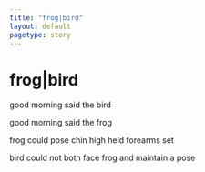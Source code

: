 ```yaml
---
title: "frog|bird"
layout: default
pagetype: story
---
```


# frog|bird          
          
good morning said the bird          
          
good morning said the frog          
          
frog could pose chin high held forearms set           
          
bird could not both face frog and maintain a pose          
          
          
